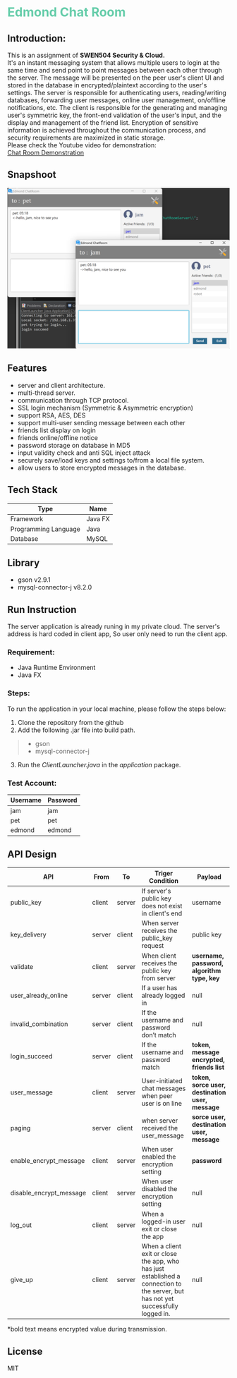 # <font color=mediumaquamarine>Edmond Chat Room </font>
## Introduction:
This is an assignment of **SWEN504 Security & Cloud.**   
It's an instant messaging system that allows multiple users to login at the same time and send point to point messages between each other through the server. The message will be presented on the peer user's client UI and stored in the database in encrypted/plaintext according to the user's settings. The server is responsible for authenticating users, reading/writing databases, forwarding user messages, online user management, on/offline notifications, etc. The client is responsible for the generating and managing user's symmetric key, the front-end validation of the user's input, and the display and management of the friend list. Encryption of sensitive information is achieved throughout the communication process, and security requirements are maximized in static storage.   
Please check the Youtube video for demonstration:  
[Chat Room Demonstration](https://www.youtube.com/watch?v=6Oa8CeEawFI)

## Snapshoot
![UI](screenshot/ui-4.png)

## Features
- server and client architecture.
- multi-thread server.
- communication through TCP protocol.
- SSL login mechanism (Symmetric & Asymmetric encryption)
- support RSA, AES, DES
- support multi-user sending message between each other
- friends list display on login
- friends online/offline notice
- password storage on database in MD5
- input validity check and anti SQL inject attack
- securely save/load keys and settings to/from a local file system.
- allow users to store encrypted messages in the database.

## Tech Stack 
| Type | Name |
| ----------- | ----------- |
| Framework | Java FX |
| Programming Language | Java |
| Database   | MySQL |

## Library
- gson v2.9.1
- mysql-connector-j v8.2.0

## Run Instruction
The server application is already runing in my private cloud. The server's address is hard coded in client app, So user only need to run the client app.
### Requirement:
- Java Runtime Environment
- Java FX
### Steps:   
To run the application in your local machine, please follow the steps below:
1. Clone the repository from the github  
2. Add the following .jar file into build path.
>- gson
>- mysql-connector-j
3. Run the *ClientLauncher.java* in the *application* package.

### Test Account:
| Username | Password |
| ----------- | ----------- |
| jam | jam |
| pet | pet |
| edmond | edmond |

## API Design
| API |	From |	To | Triger Condition | Payload| 
| ------- | -----| --- | ---------------- | ------------------------ |
| public_key | client | server | If server's public key does not exist in client's end | username |
| key_delivery |server | client	| When server receives the public_key request |	public key |
| validate | client	| server | When client receives the public key from server | **username, password, algorithm type, key** | 
| user_already_online | server|client|If a user has already logged in| null|
| invalid_combination | server| client | If the username and password don’t match| null |
| login_succeed | server | client| If the username and password match| **token, message  encrypted, friends list** |
| user_message | client | server | User-initiated chat messages when peer user is on line | **token, sorce user, destination user, message** | 
| paging| server | client | when server received the user_message | **sorce user, destination user, message** |
| enable_encrypt_message | client | server | When user enabled the encryption setting | **password** |
| disable_encrypt_message | client | server | When user disabled the encryption setting | null |
| log_out | client | server | When a logged-in user exit or close the app | null |
| give_up | client | server | When a client exit or close the app, who has just established a connection to the server, but has not yet successfully logged in. | null |

*bold text means encrypted value during transmission.

## License
MIT